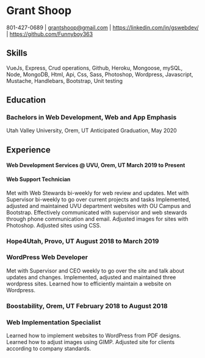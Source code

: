 # Grant Shoop

801-427-0689 | grantshoop@gmail.com | https://linkedin.com/in/gswebdev/ | https://github.com/Funnyboy363

## Skills
VueJs, Express, Crud operations, Github, Heroku, Mongoose, mySQL, Node, MongoDB, Html, Api, Css, Sass, Photoshop, Wordpress, Javascript, Mustache, Handlebars, Bootstrap, Unit testing

## Education 
### Bachelors in Web Development, Web and App Emphasis 
Utah Valley University, Orem, UT                               Anticipated Graduation, May 2020


## Experience
#### Web Development Services @ UVU, Orem, UT                                              March 2019 to Present
#### Web Support Technician  
Met with Web Stewards bi-weekly for web review and updates.
Met with Supervisor bi-weekly to go over current projects and tasks
Implemented, adjusted and maintained UVU department websites with OU Campus and Bootstrap.
Effectively communicated with supervisor and web stewards through phone communication and email.
Adjusted images for sites with Photoshop.
Adjusted sites using CSS.


### Hope4Utah, Provo, UT                                                                  August 2018 to March 2019
### WordPress Web Developer
Met with Supervisor and CEO weekly to go over the site and talk about updates and changes.
Implemented, adjusted and maintained three wordpress sites.
Learned how to efficiently maintain a website on Wordpress.


### Boostability, Orem, UT                                                               February 2018 to August 2018
### Web Implementation Specialist
Learned how to implement websites to WordPress from PDF designs.
Learned how to adjust images using GIMP.
Adjusted site for clients according to company standards.
